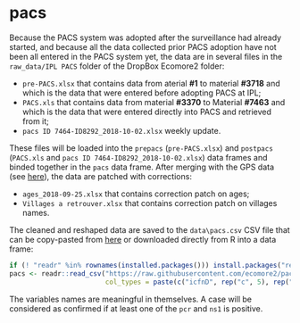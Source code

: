 
<!-- README.md is generated from README.Rmd. Please edit that file -->

# pacs

<!-- badges: start -->

<!-- badges: end -->

Because the PACS system was adopted after the surveillance had already
started, and because all the data collected prior PACS adoption have not
been all entered in the PACS system yet, the data are in several files
in the `raw_data/IPL PACS` folder of the DropBox Ecomore2 folder:

  - `pre-PACS.xlsx` that contains data from aterial **\#1** to material
    **\#3718** and which is the data that were entered before adopting
    PACS at IPL;
  - `PACS.xls` that contains data from material **\#3370** to Material
    **\#7463** and which is the data that were entered directly into
    PACS and retrieved from it;
  - `pacs ID 7464-ID8292_2018-10-02.xlsx` weekly update.

These files will be loaded into the `prepacs` (`pre-PACS.xlsx`) and
`postpacs` (`PACS.xls` and `pacs ID 7464-ID8292_2018-10-02.xlsx`) data
frames and binded together in the `pacs` data frame. After merging with
the GPS data (see [here](https://github.com/ecomore2/gps)), the data are
patched with corrections:

  - `ages_2018-09-25.xlsx` that contains correction patch on ages;
  - `Villages a retrouver.xlsx` that contains correction patch on
    villages names.

The cleaned and reshaped data are saved to the `data\pacs.csv` CSV file
that can be copy-pasted from
[here](https://raw.githubusercontent.com/ecomore2/pacs/master/data/pacs.csv)
or downloaded directly from R into a data
frame:

``` r
if (! "readr" %in% rownames(installed.packages())) install.packages("readr")
pacs <- readr::read_csv("https://raw.githubusercontent.com/ecomore2/pacs/master/data/pacs.csv",
                        col_types = paste(c("icfnD", rep("c", 5), rep("D", 4), rep("f", 3)), collapse = ""))
```

The variables names are meaningful in themselves. A case will be
considered as confirmed if at least one of the `pcr` and `ns1` is
positive.
